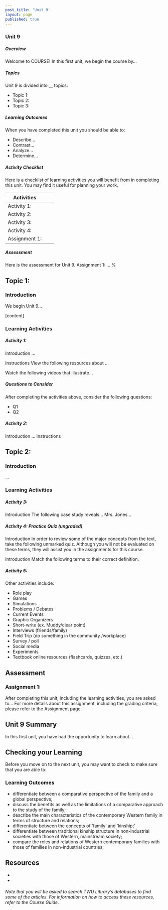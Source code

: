 ```yaml
---
post_title: 'Unit 9'
layout: page
published: true
---
```


### Unit 9  
##### Overview

Welcome to COURSE!  In this first unit, we begin the course by…


##### Topics
Unit 9 is divided into __ topics:
* Topic 1:
* Topic 2:
* Topic 3:

##### Learning Outcomes
When you have completed this unit you should be able to:
* Describe…
* Contrast…
* Analyze…
* Determine…

##### Activity Checklist
Here is a checklist of learning activities you will benefit from in completing this unit. You may find it useful for planning your work.


|Activities| | |
|----|----|----|
| Activity 1:| | |
| Activity 2:| | |
| Activity 3:| | |
| Activity 4:| | |
| Assignment 1:| | |

##### Assessment
Here is the assessment for Unit 9.
Assignment 1: …
%

## Topic 1:
### Introduction
We begin Unit 9…

[content]



### Learning Activities
##### Activity 1:
Introduction
…

Instructions
View the following resources about …



Watch the following videos that illustrate…

##### Questions to Consider
After completing the activities above, consider the following questions:

* Q1
* Q2

##### Activity 2:
Introduction
…
Instructions

## Topic 2:
### Introduction
…

### Learning Activities
##### Activity 3:

Introduction
The following case study reveals…
Mrs. Jones…




##### Activity 4: Practice Quiz (ungraded)
Introduction
In order to review some of the major concepts from the text, take the following unmarked quiz.  Although you will not be evaluated on these terms, they will assist you in the assignments for this course.

Introduction
Match the following terms to their correct definition.

##### Activity 5:
Other activities include:

* Role play
* Games
* Simulations
* Problems / Debates
* Current Events
* Graphic Organizers
* Short-write  (ex. Muddy/clear point)
* Interviews (friends/family)
* Field Trip (do something in the community /workplace)
* Survey / poll
* Social media
* Experiments
* Textbook online resources (flashcards, quizzes, etc.)


## Assessment


### Assignment 1:
After completing this unit, including the learning activities, you are asked to…
For more details about this assignment, including the grading criteria, please refer to the Assignment page.

## Unit 9 Summary


In this first unit, you have had the opportunity to learn about…


## Checking your Learning

Before you move on to the next unit, you may want to check to make sure that you are able to:

### Learning Outcomes

* differentiate between a comparative perspective of the family and a global perspective;
* discuss the benefits as well as the limitations of a comparative approach to the study of the family;
* describe the main characteristics of the contemporary Western family in terms of structure and relations;
* differentiate between the concepts of ‘family’ and ‘kinship;’
* differentiate between traditional kinship structure in non-industrial societies with those of Western, mainstream society;
* compare the roles and relations of Western contemporary families with those of families in non-industrial countries;


## Resources
*
*

###### Note that you will be asked to search TWU Library’s databases to find some of the articles. For information on how to access these resources, refer to the Course Guide.
